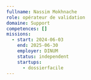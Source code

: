 ```yaml
---
fullname: Nassim Mokhnache
role: opérateur de validation
domaine: Support
competences: []
missions:
  - start: 2024-06-03
    end: 2025-06-30
    employer: DINUM
    status: independent
    startups:
      - dossierfacile
---
```

